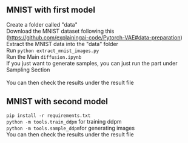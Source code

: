 ## MNIST with first model
Create a folder called "data"<br />
Download the MNIST dataset following this (https://github.com/explainingai-code/Pytorch-VAE#data-preparation)<br />
Extract the MNIST data into the "data" folder<br />
Run ```python extract_mnist_images.py```<br />
Run the Main ```diffusion.ipynb```<br />
If you just want to generate samples, you can just run the part under Sampling Section<br />\
You can then check the results under the result file


## MNIST with second model
```pip install -r requirements.txt```<br />
```python -m tools.train_ddpm``` for training ddpm<br />
```python -m tools.sample_ddpm```for generating images<br />
You can then check the results under the result file